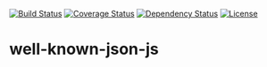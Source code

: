 [![Build
Status](https://travis-ci.org/OADA/well-known-json-js.svg)](https://travis-ci.org/OADA/well-known-json-js)
[![Coverage
Status](https://coveralls.io/repos/OADA/well-known-json-js/badge.png?branch=master)](https://coveralls.io/r/OADA/well-known-json-js?branch=master)
[![Dependency
Status](https://david-dm.org/oada/well-known-json-js.svg)](https://david-dm.org/oada/well-known-json-js)
[![License](http://img.shields.io/:license-Apache%202.0-green.svg)](http://www.apache.org/licenses/LICENSE-2.0.html)

# well-known-json-js

